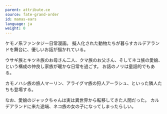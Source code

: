 ```yaml
---
parent: attribute.ce
source: fate-grand-order
id: mamas-ears
language: ja
weight: 0
---
```


ケモノ系ファンタジー日常漫画。
擬人化された動物たちが暮らすカルデアランドを舞台に、優しいお話が描かれている。

ウサギ族とキツネ族のお母さん二人、クマ族のお父さん、そしてネコ族の愛娘、という構成の仲良し家族が暖かな日常を過ごす。
お話のノリは童話的でもある。

カモノハシ族の旅人マーリン、アライグマ族の狩人アーラシュ、といった隣人たちも登場する。

なお、愛娘のジャックちゃんは実は異世界から転移してきた人間だった。
カルデアランドに来た途端、ネコ族の女の子になってしまったらしい。

